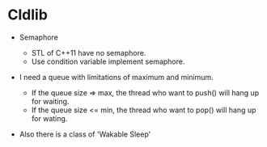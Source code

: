 # Cldlib

* Semaphore
  * STL of C++11 have no semaphore.
  * Use condition variable implement semaphore.

* I need a queue with limitations of maximum and minimum.
  * If the queue size => max, the thread who want to push() will hang up for waiting.
  * If the queue size <= min, the thread who want to pop() will hang up for wating.

* Also there is a class of 'Wakable Sleep'
